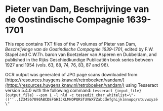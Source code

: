 # Pieter van Dam, Beschrijvinge van de Oostindische Compagnie 1639-1701

This repo contains TXT files of the 7 volumes of Pieter van Dam, _Beschrijvinge van de Oostindische Compagnie 1639-1701_, edited by F.W. Stapel and C.W.Th. baron van Boetzelaer van Asperen en Dubbeldam, and published in the Rijks Geschiedkundige Publicatiën book series between 1927 and 1954 (vols. 63, 68, 74, 76, 83, 87 and 96). 

OCR output was generated of JPG page scans downloaded from [https://resources.huygens.knaw.nl/retroboeken/vandam/](https://resources.huygens.knaw.nl/retroboeken/vandam/) using Tesseract version 5.4.0 with the following command:
`tesseract {input_file} {output_file} --psm 1 -l nld -c tessedit_char_whitelist=\"-()'’.,1234567890ABCDEFGHIJKLMNOPQRSTUVWXYZabcdefghijklmnopqrstuvwxyzé \"`

